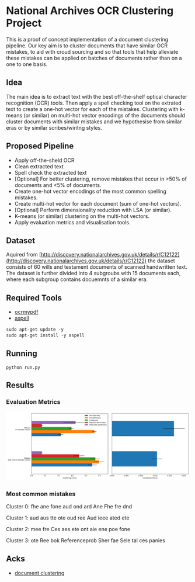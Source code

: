 # National Archives OCR Clustering Project

This is a proof of concept implementation of a document clustering pipeline. Our key aim is to cluster documents that have similar OCR mistakes, to aid with croud sourcing and so that tools that help alleviate these mistakes can be applied on batches of documents rather than on a one to one basis.

## Idea

The main idea is to extract text with the best off-the-shelf optical character recognition (OCR) tools. Then apply a spell checking tool on the extrated text to create a one-hot vector for each of the mistakes. Clustering with k-means (or similar) on multi-hot vector encodings of the documents should cluster documents with similar mistakes and we hypothesise from similar eras or by similar scribes/wiritng styles.

## Proposed Pipeline

- Apply off-the-sheld OCR
- Clean extracted text
- Spell check the extracted text
- [Optional] For better clustering, remove mistakes that occur in >50% of documents and <5% of documents.
- Create one-hot vector encodings of the most common spelling mistakes.
- Create multi-hot vector for each document (sum of one-hot vectors).
- [Optional] Perform dimensionality reduction with LSA (or similar).
- K-means (or similar) clustering on the multi-hot vectors.
- Apply evaluation metrics and visualisation tools.

## Dataset

Aquired from [http://discovery.nationalarchives.gov.uk/details/r/C12122](http://discovery.nationalarchives.gov.uk/details/r/C12122) the dataset consists of 60 wills and testament documents of scanned handwritten text. The dataset is further divided into 4 subgroubs with 15 documents each, where each subgroup contains docuemnts of a similar era.

## Required Tools

- [ocrmypdf](https://ocrmypdf.readthedocs.io/en/latest/index.html)
- [aspell](http://aspell.net/)
```
sudo apt-get update -y
sudo apt-get install -y aspell
```

## Running

```
python run.py
```

## Results

### Evaluation Metrics

![Evaluation Metrics](https://github.com/sacktock/NA-OCR-Clustering/blob/main/clustering.png)

### Most common mistakes
Cluster 0: fhe ane fone aud ond ard Ane Fhe fre dnd

Cluster 1: aud aus tte ote oud ree Aud ieee ated ete

Cluster 2: mee fre Ces aes ete ont aie ene poe fone

Cluster 3: ote Ree bok Referenceprob Sher fae Sele tal ces panies

## Acks

- [document clustering](https://scikit-learn.org/stable/auto_examples/text/plot_document_clustering.html)
